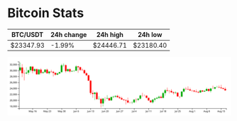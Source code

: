 # Bitcoin Stats

BTC/USDT|24h change|24h high|24h low|
|---|---|---|---|
|$23347.93|-1.99%|$24446.71|$23180.40|

<img src="./chart.svg">
